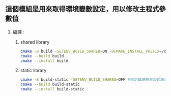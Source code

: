 ## 這個模組是用來取得環境變數設定，用以修改主程式參數值

1. 編譯 : 
   1. shared library

      ```bash
      cmake -B build -SETENV_BUILD_SHARED=ON -DCMAKE_INSTALL_PREFIX=/opt/setenv #指定編譯動態函式庫與安裝路徑
      cmake --build build
      cmake --install build
      ```
   2. static library

      ```bash
      cmake -B build-static -SETENV_BUILD_SHARED=OFF #指定編譯靜態函式庫與安裝路徑
      cmake --build build-static
      cmake --install build-static
      ```